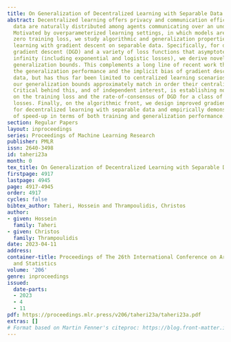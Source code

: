 ```yaml
---
title: On Generalization of Decentralized Learning with Separable Data
abstract: Decentralized learning offers privacy and communication efficiency when
  data are naturally distributed among agents communicating over an underlying graph.
  Motivated by overparameterized learning settings, in which models are trained to
  zero training loss, we study algorithmic and generalization properties of decentralized
  learning with gradient descent on separable data. Specifically, for decentralized
  gradient descent (DGD) and a variety of loss functions that asymptote to zero at
  infinity (including exponential and logistic losses), we derive novel finite-time
  generalization bounds. This complements a long line of recent work that studies
  the generalization performance and the implicit bias of gradient descent over separable
  data, but has thus far been limited to centralized learning scenarios. Notably,
  our generalization bounds approximately match in order their centralized counterparts.
  Critical behind this, and of independent interest, is establishing novel bounds
  on the training loss and the rate-of-consensus of DGD for a class of self-bounded
  losses. Finally, on the algorithmic front, we design improved gradient-based routines
  for decentralized learning with separable data and empirically demonstrate orders-of-magnitude
  of speed-up in terms of both training and generalization performance.
section: Regular Papers
layout: inproceedings
series: Proceedings of Machine Learning Research
publisher: PMLR
issn: 2640-3498
id: taheri23a
month: 0
tex_title: On Generalization of Decentralized Learning with Separable Data
firstpage: 4917
lastpage: 4945
page: 4917-4945
order: 4917
cycles: false
bibtex_author: Taheri, Hossein and Thrampoulidis, Christos
author:
- given: Hossein
  family: Taheri
- given: Christos
  family: Thrampoulidis
date: 2023-04-11
address:
container-title: Proceedings of The 26th International Conference on Artificial Intelligence
  and Statistics
volume: '206'
genre: inproceedings
issued:
  date-parts:
  - 2023
  - 4
  - 11
pdf: https://proceedings.mlr.press/v206/taheri23a/taheri23a.pdf
extras: []
# Format based on Martin Fenner's citeproc: https://blog.front-matter.io/posts/citeproc-yaml-for-bibliographies/
---
```

